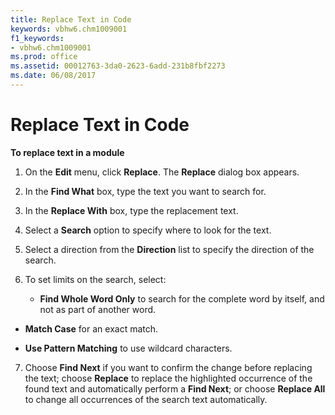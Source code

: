 ```yaml
---
title: Replace Text in Code
keywords: vbhw6.chm1009001
f1_keywords:
- vbhw6.chm1009001
ms.prod: office
ms.assetid: 00012763-3da0-2623-6add-231b8fbf2273
ms.date: 06/08/2017
---
```



# Replace Text in Code

 **To replace text in a module**



1. On the  **Edit** menu, click **Replace**. The **Replace** dialog box appears.
    
2. In the  **Find What** box, type the text you want to search for.
    
3. In the  **Replace With** box, type the replacement text.
    
4. Select a  **Search** option to specify where to look for the text.
    
5. Select a direction from the  **Direction** list to specify the direction of the search.
    
6. To set limits on the search, select:
    
    
    
      -  **Find Whole Word Only** to search for the complete word by itself, and not as part of another word.
    
  -  **Match Case** for an exact match.
    
  -  **Use Pattern Matching** to use wildcard characters.
    

    
    
7. Choose  **Find Next** if you want to confirm the change before replacing the text; choose **Replace** to replace the highlighted occurrence of the found text and automatically perform a **Find Next**; or choose **Replace All** to change all occurrences of the search text automatically.
    


